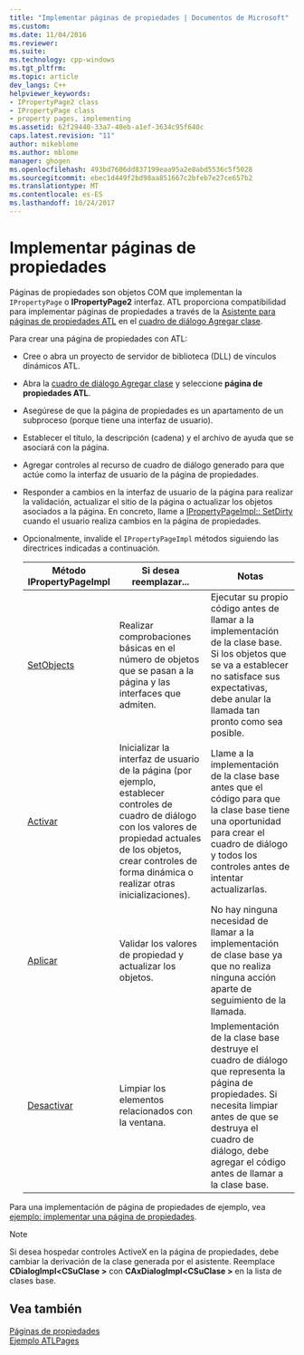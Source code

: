 ```yaml
---
title: "Implementar páginas de propiedades | Documentos de Microsoft"
ms.custom: 
ms.date: 11/04/2016
ms.reviewer: 
ms.suite: 
ms.technology: cpp-windows
ms.tgt_pltfrm: 
ms.topic: article
dev_langs: C++
helpviewer_keywords:
- IPropertyPage2 class
- IPropertyPage class
- property pages, implementing
ms.assetid: 62f29440-33a7-40eb-a1ef-3634c95f640c
caps.latest.revision: "11"
author: mikeblome
ms.author: mblome
manager: ghogen
ms.openlocfilehash: 493bd7606dd837199eaa95a2e8abd5536c5f5028
ms.sourcegitcommit: ebec1d449f2bd98aa851667c2bfeb7e27ce657b2
ms.translationtype: MT
ms.contentlocale: es-ES
ms.lasthandoff: 10/24/2017
---
```

# <a name="implementing-property-pages"></a>Implementar páginas de propiedades
Páginas de propiedades son objetos COM que implementan la `IPropertyPage` o **IPropertyPage2** interfaz. ATL proporciona compatibilidad para implementar páginas de propiedades a través de la [Asistente para páginas de propiedades ATL](../atl/reference/atl-property-page-wizard.md) en el [cuadro de diálogo Agregar clase](../ide/add-class-dialog-box.md).  
  
 Para crear una página de propiedades con ATL:  
  
-   Cree o abra un proyecto de servidor de biblioteca (DLL) de vínculos dinámicos ATL.  
  
-   Abra la [cuadro de diálogo Agregar clase](../ide/add-class-dialog-box.md) y seleccione **página de propiedades ATL**.  
  
-   Asegúrese de que la página de propiedades es un apartamento de un subproceso (porque tiene una interfaz de usuario).  
  
-   Establecer el título, la descripción (cadena) y el archivo de ayuda que se asociará con la página.  
  
-   Agregar controles al recurso de cuadro de diálogo generado para que actúe como la interfaz de usuario de la página de propiedades.  
  
-   Responder a cambios en la interfaz de usuario de la página para realizar la validación, actualizar el sitio de la página o actualizar los objetos asociados a la página. En concreto, llame a [IPropertyPageImpl:: SetDirty](../atl/reference/ipropertypageimpl-class.md#setdirty) cuando el usuario realiza cambios en la página de propiedades.  
  
-   Opcionalmente, invalide el `IPropertyPageImpl` métodos siguiendo las directrices indicadas a continuación.  
  
    |Método IPropertyPageImpl|Si desea reemplazar...|Notas|  
    |------------------------------|----------------------------------|-----------|  
    |[SetObjects](../atl/reference/ipropertypageimpl-class.md#setobjects)|Realizar comprobaciones básicas en el número de objetos que se pasan a la página y las interfaces que admiten.|Ejecutar su propio código antes de llamar a la implementación de la clase base. Si los objetos que se va a establecer no satisface sus expectativas, debe anular la llamada tan pronto como sea posible.|  
    |[Activar](../atl/reference/ipropertypageimpl-class.md#activate)|Inicializar la interfaz de usuario de la página (por ejemplo, establecer controles de cuadro de diálogo con los valores de propiedad actuales de los objetos, crear controles de forma dinámica o realizar otras inicializaciones).|Llame a la implementación de la clase base antes que el código para que la clase base tiene una oportunidad para crear el cuadro de diálogo y todos los controles antes de intentar actualizarlas.|  
    |[Aplicar](../atl/reference/ipropertypageimpl-class.md#apply)|Validar los valores de propiedad y actualizar los objetos.|No hay ninguna necesidad de llamar a la implementación de clase base ya que no realiza ninguna acción aparte de seguimiento de la llamada.|  
    |[Desactivar](../atl/reference/ipropertypageimpl-class.md#deactivate)|Limpiar los elementos relacionados con la ventana.|Implementación de la clase base destruye el cuadro de diálogo que representa la página de propiedades. Si necesita limpiar antes de que se destruya el cuadro de diálogo, debe agregar el código antes de llamar a la clase base.|  
  
 Para una implementación de página de propiedades de ejemplo, vea [ejemplo: implementar una página de propiedades](../atl/example-implementing-a-property-page.md).  
  
> [!NOTE]
>  Si desea hospedar controles ActiveX en la página de propiedades, debe cambiar la derivación de la clase generada por el asistente. Reemplace **CDialogImpl\<CSuClase >** con **CAxDialogImpl\<CSuClase >** en la lista de clases base.  
  
## <a name="see-also"></a>Vea también  
 [Páginas de propiedades](../atl/atl-com-property-pages.md)   
 [Ejemplo ATLPages](../visual-cpp-samples.md)

